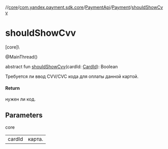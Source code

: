 //[core](../../../../index.md)/[com.yandex.payment.sdk.core](../../index.md)/[PaymentApi](../index.md)/[Payment](index.md)/[shouldShowCvv](should-show-cvv.md)

# shouldShowCvv

[core]\

@MainThread()

abstract fun [shouldShowCvv](should-show-cvv.md)(cardId: [CardId](../../../com.yandex.payment.sdk.core.data/-card-id/index.md)): Boolean

Требуется ли ввод CVV/CVC кода для оплаты данной картой.

#### Return

нужен ли код.

## Parameters

core

| | |
|---|---|
| cardId | карта. |
